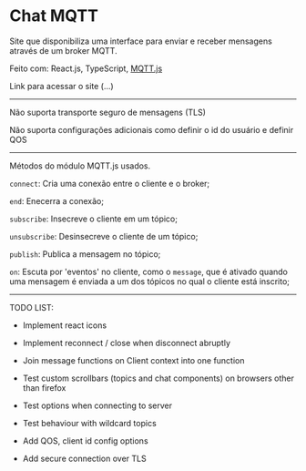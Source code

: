# Chat MQTT

Site que disponibiliza uma interface para enviar e receber mensagens através de um broker MQTT.

Feito com: React.js, TypeScript, [MQTT.js](https://github.com/mqttjs)

Link para acessar o site (...)

<hr>

Não suporta transporte seguro de mensagens (TLS)

Não suporta configurações adicionais como definir o id do usuário e definir QOS

<hr>

Métodos do módulo MQTT.js usados.

`connect`: Cria uma conexão entre o cliente e o broker;

`end`: Enecerra a conexão;

`subscribe`: Insecreve o cliente em um tópico;

`unsubscribe`: Desinsecreve o cliente de um tópico;

`publish`: Publica a mensagem no tópico;

`on`: Escuta por 'eventos' no cliente, como o `message`, que é ativado quando uma mensagem é enviada a um dos tópicos no qual o cliente está inscrito;

<hr>

TODO LIST:

- Implement react icons

- Implement reconnect / close when disconnect abruptly

- Join message functions on Client context into one function
 
- Test custom scrollbars (topics and chat components) on browsers other than firefox
  
- Test options when connecting to server
 
- Test behaviour with wildcard topics
 
- Add QOS, client id config options
  
- Add secure connection over TLS





